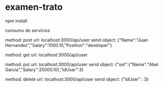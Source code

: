 # examen-trato

npm install 

consumo de servicios 


 method: post
 url: localhost:3000/api/user
 send object: {"Name":"Juan Hernandez","Salary":1000.10,"Position":"developer"}


 method: get
 url: localhost:3000/api/user

 method: put
 url: localhost:3000/api/user
 send object: {"set":{"Name":"Abel Garcia","Salary":25000.10},"IdUser":3}

 method: delete
 url: localhost:3000/api/user
 send object: {"IdUser" : 3}
